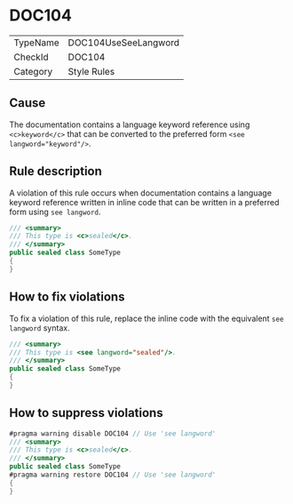 # DOC104

<table>
<tr>
  <td>TypeName</td>
  <td>DOC104UseSeeLangword</td>
</tr>
<tr>
  <td>CheckId</td>
  <td>DOC104</td>
</tr>
<tr>
  <td>Category</td>
  <td>Style Rules</td>
</tr>
</table>

## Cause

The documentation contains a language keyword reference using `<c>keyword</c>` that can be converted to the preferred
form `<see langword="keyword"/>`.

## Rule description

A violation of this rule occurs when documentation contains a language keyword reference written in inline code that can
be written in a preferred form using `see langword`.

```csharp
/// <summary>
/// This type is <c>sealed</c>.
/// </summary>
public sealed class SomeType
{
}
```

## How to fix violations

To fix a violation of this rule, replace the inline code with the equivalent `see langword` syntax.

```csharp
/// <summary>
/// This type is <see langword="sealed"/>.
/// </summary>
public sealed class SomeType
{
}
```

## How to suppress violations

```csharp
#pragma warning disable DOC104 // Use 'see langword'
/// <summary>
/// This type is <c>sealed</c>.
/// </summary>
public sealed class SomeType
#pragma warning restore DOC104 // Use 'see langword'
{
}
```
